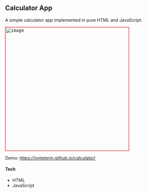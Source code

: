## Calculator App
A simple calculator app implemented in pure HTML and JavaScript.

<kbd><img style="border:1px solid red" width="400" alt="image" src="https://github.com/ivnteterin/calculator/assets/79375552/d5f5e405-5e3a-4f70-9f84-2d80a8a7039b"></kbd>

Demo: https://ivnteterin.github.io/calculator/

#### Tech
- HTML
- JavaScript
